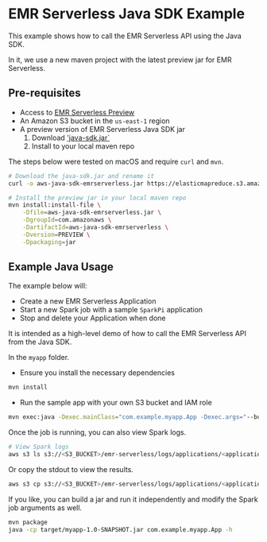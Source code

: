# EMR Serverless Java SDK Example

This example shows how to call the EMR Serverless API using the Java SDK.

In it, we use a new maven project with the latest preview jar for EMR Serverless.

## Pre-requisites

- Access to [EMR Serverless Preview](https://pages.awscloud.com/EMR-Serverless-Preview.html)
- An Amazon S3 bucket in the `us-east-1` region
- A preview version of EMR Serverless Java SDK jar
  1. Download ['java-sdk.jar`](s3://elasticmapreduce/emr-serverless-preview/artifacts/latest/dev/sdk/java-sdk.jar)
  2. Install to your local maven repo

The steps below were tested on macOS and require `curl` and `mvn`.

```bash
# Download the java-sdk.jar and rename it
curl -o aws-java-sdk-emrserverless.jar https://elasticmapreduce.s3.amazonaws.com/emr-serverless-preview/artifacts/latest/dev/sdk/java-sdk.jar

# Install the preview jar in your local maven repo
mvn install:install-file \
    -Dfile=aws-java-sdk-emrserverless.jar \
    -DgroupId=com.amazonaws \
    -DartifactId=aws-java-sdk-emrserverless \
    -Dversion=PREVIEW \
    -Dpackaging=jar
```

## Example Java Usage

The example below will:

- Create a new EMR Serverless Application
- Start a new Spark job with a sample `SparkPi` application
- Stop and delete your Application when done

It is intended as a high-level demo of how to call the EMR Serverless API from the Java SDK.

In the `myapp` folder.

- Ensure you install the necessary dependencies

```bash
mvn install
```

- Run the sample app with your own S3 bucket and IAM role

```bash
mvn exec:java -Dexec.mainClass="com.example.myapp.App -Dexec.args="--bucket <S3_BUCKET> --role-arn arn:aws:iam::123456789012:role/emr-serverless-job-role"
```

Once the job is running, you can also view Spark logs.

```bash
# View Spark logs
aws s3 ls s3://<S3_BUCKET>/emr-serverless/logs/applications/<application_id>/jobs/<job_run_id>/
```

Or copy the stdout to view the results.

```bash
aws s3 cp s3://<S3_BUCKET>/emr-serverless/logs/applications/<application_id>/jobs/<job_run_id>/SPARK_DRIVER/stdout.gz - | gunzip
```

If you like, you can build a jar and run it independently and modify the Spark job arguments as well.

```bash
mvn package
java -cp target/myapp-1.0-SNAPSHOT.jar com.example.myapp.App -h
```
